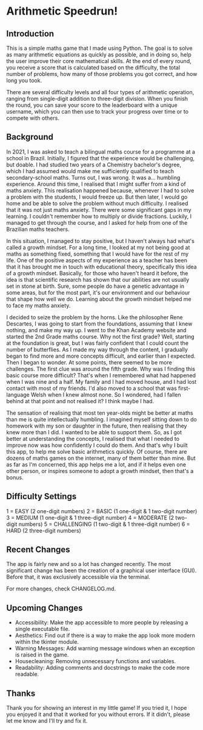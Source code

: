 # Arithmetic Speedrun!

## Introduction

This is a simple maths game that I made using Python. The goal is to solve as many arithmetic equations as quickly as possible, and in doing so, help the user improve their core mathematical skills. At the end of every round, you receive a score that is calculated based on the difficulty, the total number of problems, how many of those problems you got correct, and how long you took. 

There are several difficulty levels and all four types of arithmetic operation, ranging from single-digit addition to three-digit division. When you finish the round, you can save your score to the leaderboard with a unique username, which you can then use to track your progress over time or to compete with others.

## Background

In 2021, I was asked to teach a bilingual maths course for a programme at a school in Brazil. Initially, I figured that the experience would be challenging, but doable. I had studied two years of a Chemistry bachelor's degree, which I had assumed would make me sufficiently qualified to teach secondary-school maths. Turns out, I was wrong. It was a... humbling experience. Around this time, I realised that I might suffer from a kind of maths anxiety. This realisation happened because, whenever I had to solve a problem with the students, I would freeze up. But then later, I would go home and be able to solve the problem without much difficulty. I realised that it was not just maths anxiety. There were some significant gaps in my learning. I couldn't remember how to multiply or divide fractions. Luckily, I managed to get through the course, and I asked for help from one of the Brazilian maths teachers.

In this situation, I managed to stay positive, but I haven't always had what's called a growth mindset. For a long time, I looked at my not being good at maths as something fixed, something that I would have for the rest of my life. One of the positive aspects of my experience as a teacher has been that it has brought me in touch with educational theory, specifically this idea of a growth mindset. Basically, for those who haven't heard it before, the idea is that scientific research has shown that our abilities are not usually set in stone at birth. Sure, some people do have a genetic advantage in some areas, but for the most part, it's our environment and our behaviour that shape how well we do. Learning about the growth mindset helped me to face my maths anxiety.

I decided to seize the problem by the horns. Like the philosopher Rene Descartes, I was going to start from the foundations, assuming that I knew nothing, and make my way up. I went to the Khan Academy website and started the 2nd Grade maths course. Why not the first grade? Well, starting at the foundation is great, but I was fairly confident that I could count the number of butterflies. As I made my way through the content, I gradually began to find more and more concepts difficult, and earlier than I expected. Then I began to wonder. At some points, there seemed to be more challenges. The first clue was around the fifth grade. Why was I finding this basic course more difficult? That's when I remembered what had happened when I was nine and a half. My family and I had moved house, and I had lost contact with most of my friends. I'd also moved to a school that was first-language Welsh when I knew almost none. So I wondered, had I fallen behind at that point and not realised it? I think maybe I had.

The sensation of realising that most ten year-olds might be better at maths than me is quite intellectually humbling. I imagined myself sitting down to do homework with my son or daughter in the future, then realising that they knew more than I did. I wanted to be able to support them. So, as I got better at understanding the concepts, I realised that what I needed to improve now was how confidently I could do them. And that's why I built this app, to help me solve basic arithmetics quickly. Of course, there are dozens of maths games on the internet, many of them better than mine. But as far as I'm concerned, this app helps me a lot, and if it helps even one other person, or inspires someone to adopt a growth mindset, then that's a bonus.

## Difficulty Settings

1 = EASY (2 one-digit numbers)
2 = BASIC (1 one-digit & 1 two-digit number)
3 = MEDIUM (1 one-digit & 1 three-digit number)
4 = MODERATE (2 two-digit numbers)
5 = CHALLENGING (1 two-digit & 1 three-digit number)
6 = HARD (2 three-digit numbers)

## Recent Changes

The app is fairly new and so a lot has changed recently. The most significant change has been the creation of a graphical user interface (GUI). Before that, it was exclusively accessible via the terminal.

For more changes, check CHANGELOG.md.

## Upcoming Changes

- Accessibility: Make the app accessible to more people by releasing a single executable file.
- Aesthetics: Find out if there is a way to make the app look more modern within the tkinter module.
- Warning Messages: Add warning message windows when an exception is raised in the game.
- Housecleaning: Removing unnecessary functions and variables.
- Readability: Adding comments and docstrings to make the code more readable.

## Thanks

Thank you for showing an interest in my little game! If you tried it, I hope you enjoyed it and that it worked for you without errors. If it didn't, please let me know and I'll try and fix it.
